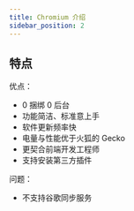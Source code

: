 ```yaml
---
title: Chromium 介绍
sidebar_position: 2
---
```


## 特点

优点：

- 0 捆绑 0 后台
- 功能简洁、标准意上手
- 软件更新频率快
- 电量与性能优于火狐的 Gecko
- 更契合前端开发工程师
- 支持安装第三方插件

问题：

- 不支持谷歌同步服务
